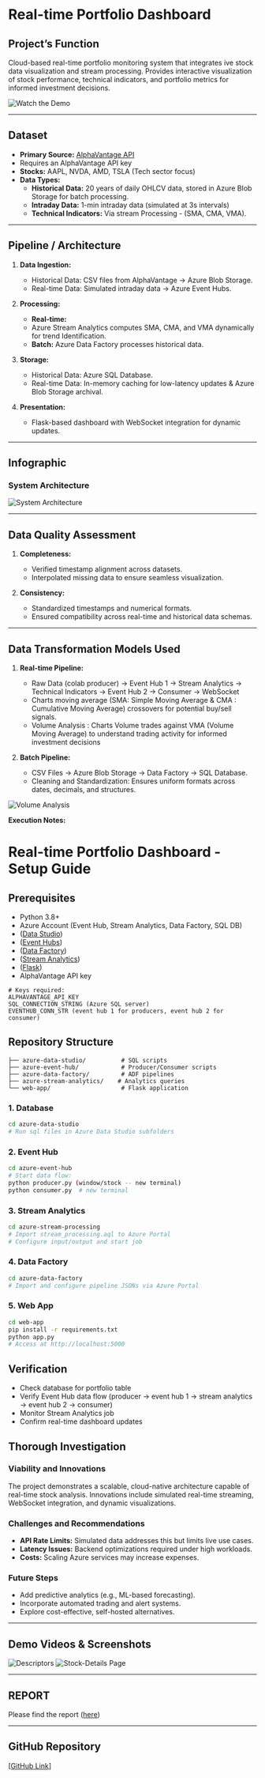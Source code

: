# Real-time Portfolio Dashboard 
  

## Project’s Function
Cloud-based real-time portfolio monitoring system that integrates ive stock data visualization and stream processing. Provides interactive visualization of stock performance, technical indicators, and portfolio metrics for informed investment decisions.

![Watch the Demo](https://github.com/Beenaa99/Azure_AlphaVantage_Stock_Portfolio_Dashboard/blob/main/demo_videos/portfolio_page_demo.gif)

---

## Dataset
- **Primary Source:** [AlphaVantage API](https://www.alphavantage.co/documentation/)
-  Requires an AlphaVantage API key
- **Stocks:** AAPL, NVDA, AMD, TSLA (Tech sector focus)  
- **Data Types:**  
  - **Historical Data:** 20 years of daily OHLCV data, stored in Azure Blob Storage for batch processing.  
  - **Intraday Data:** 1-min intraday data (simulated at 3s intervals)  
  - **Technical Indicators:** Via stream Processing - (SMA, CMA, VMA).  

---

## Pipeline / Architecture
1. **Data Ingestion:**  
   - Historical Data: CSV files from AlphaVantage → Azure Blob Storage.  
   - Real-time Data: Simulated intraday data → Azure Event Hubs.  

2. **Processing:**  
   - **Real-time:**
   - Azure Stream Analytics computes SMA, CMA, and VMA dynamically for trend Identification.
   - **Batch:** Azure Data Factory processes historical data.  

3. **Storage:**  
   - Historical Data: Azure SQL Database.  
   - Real-time Data: In-memory caching for low-latency updates & Azure Blob Storage archival.  

4. **Presentation:**  
   - Flask-based dashboard with WebSocket integration for dynamic updates.  

---
## Infographic
### System Architecture
![System Architecture](https://github.com/Beenaa99/Azure_AlphaVantage_Stock_Portfolio_Dashboard/blob/main/images/system_arch.png?raw=true)


---

## Data Quality Assessment
1. **Completeness:**  
   - Verified timestamp alignment across datasets.  
   - Interpolated missing data to ensure seamless visualization.  

2. **Consistency:**  
   - Standardized timestamps and numerical formats.  
   - Ensured compatibility across real-time and historical data schemas.  

---

## Data Transformation Models Used
1. **Real-time Pipeline:**  
   - Raw Data (colab producer) → Event Hub 1 → Stream Analytics → Technical Indicators → Event Hub 2 → Consumer → WebSocket
   - Charts moving average (SMA: Simple Moving Average & CMA : Cumulative Moving Average) crossovers for potential buy/sell signals.
   - Volume Analysis : Charts Volume trades against VMA (Volume Moving Average) to understand trading activity for informed investment decisions
  
2. **Batch Pipeline:**  
   - CSV Files → Azure Blob Storage → Data Factory → SQL Database.  
   - Cleaning and Standardization: Ensures uniform formats across dates, decimals, and structures.
   
![Volume Analysis](https://github.com/Beenaa99/Azure_AlphaVantage_Stock_Portfolio_Dashboard/blob/main/demo_videos/volume%20analysis.gif)

**Execution Notes:**  
# Real-time Portfolio Dashboard - Setup Guide

## Prerequisites
- Python 3.8+
- Azure Account (Event Hub, Stream Analytics, Data Factory, SQL DB)
- ([Data Studio](https://azure.microsoft.com/en-us/products/data-studio))
- ([Event Hubs](https://azure.microsoft.com/en-us/products/event-hubs))
- ([Data Factory](https://azure.microsoft.com/en-us/products/data-factory))
- ([Stream Analytics](https://azure.microsoft.com/en-us/products/stream-analytics))
- ([Flask](https://flask.palletsprojects.com/en/stable/))
- AlphaVantage API key

```
# Keys required:
ALPHAVANTAGE_API_KEY
SQL_CONNECTION_STRING (Azure SQL server)
EVENTHUB_CONN_STR (event hub 1 for producers, event hub 2 for consumer)
```
## Repository Structure
```
├── azure-data-studio/          # SQL scripts 
├── azure-event-hub/            # Producer/Consumer scripts 
├── azure-data-factory/         # ADF pipelines 
├── azure-stream-analytics/    # Analytics queries 
└── web-app/                    # Flask application 
```
### 1. Database
```bash
cd azure-data-studio
# Run sql files in Azure Data Studio subfolders
```

### 2. Event Hub
```bash
cd azure-event-hub
# Start data flow:
python producer.py (window/stock -- new terminal)
python consumer.py  # new terminal
```

### 3. Stream Analytics
```bash
cd azure-stream-processing
# Import stream_processing.aql to Azure Portal
# Configure input/output and start job
```

### 4. Data Factory
```bash
cd azure-data-factory
# Import and configure pipeline JSONs via Azure Portal
```

### 5. Web App
```bash
cd web-app
pip install -r requirements.txt
python app.py
# Access at http://localhost:5000
```

## Verification
- Check database for portfolio table
- Verify Event Hub data flow (producer -> event hub 1 -> stream analytics -> event hub 2 -> consumer)
- Monitor Stream Analytics job
- Confirm real-time dashboard updates


## Thorough Investigation
### Viability and Innovations
The project demonstrates a scalable, cloud-native architecture capable of real-time stock analysis. Innovations include simulated real-time streaming, WebSocket integration, and dynamic visualizations.

### Challenges and Recommendations
- **API Rate Limits:** Simulated data addresses this but limits live use cases.  
- **Latency Issues:** Backend optimizations required under high workloads.  
- **Costs:** Scaling Azure services may increase expenses.  

### Future Steps
- Add predictive analytics (e.g., ML-based forecasting).  
- Incorporate automated trading and alert systems.  
- Explore cost-effective, self-hosted alternatives.

---
## Demo Videos & Screenshots

![Descriptors](https://github.com/Beenaa99/Azure_AlphaVantage_Stock_Portfolio_Dashboard/blob/main/demo_videos/descriptors.gif)
![Stock-Details Page](https://github.com/Beenaa99/Azure_AlphaVantage_Stock_Portfolio_Dashboard/blob/main/images/tesla_stock_1.jpeg)

---

## REPORT 
Please find the report ([here](https://github.com/Beenaa99/Azure_AlphaVantage_Stock_Portfolio_Dashboard/blob/main/ECE%205984%20_%20Project%20Final%20Report.pdf))

---

## GitHub Repository
[[GitHub Link](https://github.com/Beenaa99/Azure_AlphaVantage_Stock_Portfolio_Dashboard)]


